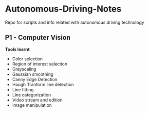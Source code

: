 # Autonomous-Driving-Notes
Repo for scripts and info related with autonomous driving technology

## P1 - Computer Vision
**Tools learnt**
* Color selection
* Region of interest selection 
* Grayscaling
* Gaussian smoothing
* Canny Edge Detection
* Hough Tranform line detection
* Line fitting
* Line categorization
* Video stream and edition
* Image manipulation
